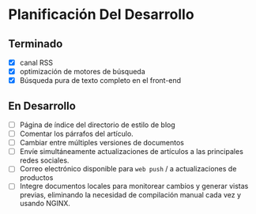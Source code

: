 # Planificación Del Desarrollo

## Terminado

- [x] canal RSS
- [x] optimización de motores de búsqueda
- [x] Búsqueda pura de texto completo en el front-end

## En Desarrollo

- [ ] Página de índice del directorio de estilo de blog
- [ ] Comentar los párrafos del artículo.
- [ ] Cambiar entre múltiples versiones de documentos
- [ ] Envíe simultáneamente actualizaciones de artículos a las principales redes sociales.
- [ ] Correo electrónico disponible para `web push` / a actualizaciones de productos
- [ ] Integre documentos locales para monitorear cambios y generar vistas previas, eliminando la necesidad de compilación manual cada vez y usando NGINX.